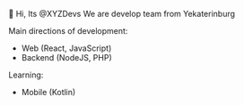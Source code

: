 👋 Hi, Its @XYZDevs
We are develop team from Yekaterinburg

Main directions of development:
- Web (React, JavaScript)
- Backend (NodeJS, PHP)

Learning: 
- Mobile (Kotlin)

<!---
XYZDevs/XYZDevs is a ✨ special ✨ repository because its `README.md` (this file) appears on your GitHub profile.
You can click the Preview link to take a look at your changes.
--->
